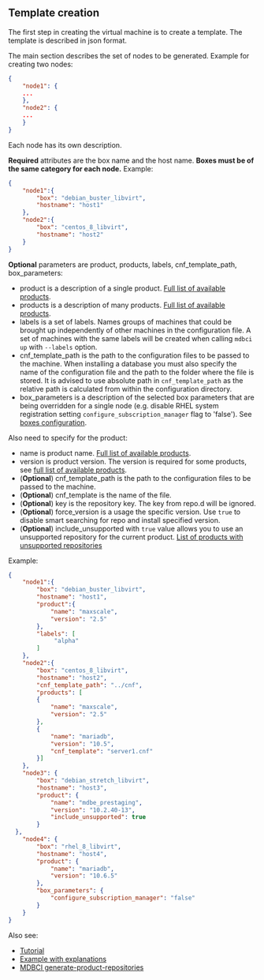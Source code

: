 ## Template creation

The first step in creating the virtual machine is to create a template.
The template is described in json format.

The main section describes the set of nodes to be generated.
Example for creating two nodes:
```json
{
    "node1": {
    ...
    },
    "node2": {
    ...
    }
}
```

Each node has its own description.

__Required__ attributes are the box name and the host name. __Boxes must be of the same category for each node.__
Example:
```json
{
    "node1":{
        "box": "debian_buster_libvirt",
        "hostname": "host1"
    },
    "node2":{
        "box": "centos_8_libvirt",
        "hostname": "host2"
    }
}
```
__Optional__ parameters are product, products, labels, cnf_template_path, box_parameters:
* product is a description of a single product. [Full list of available products](../products/all_products.md).
* products is a description of many products. [Full list of available products](../products/all_products.md).
* labels is a set of labels. Names groups of machines that could be brought up independently of other machines in the configuration file. A set of machines with the same labels will be created when calling `mdbci up` with `--labels` option.
* cnf_template_path is the path to the configuration files to be passed to the machine. When installing a database you must also specify the name of the configuration file and the path to the folder where the file is stored. It is advised to use absolute path in `cnf_template_path` as the relative path is calculated from within the configuration directory.
* box_parameters is a description of the selected box parameters that are being overridden for a single node (e.g. disable RHEL system registration setting `configure_subscription_manager` flag to 'false'). See [boxes configuration](../general_configuration/configuration_files.md#boxes).

Also need to specify for the product:
* name is product name. [Full list of available products](../products/all_products.md).
* version is product version. The version is required for some products, see [full list of available products](../products/all_products.md).
* (__Optional__) cnf_template_path is the path to the configuration files to be passed to the machine.
* (__Optional__) cnf_template is the name of the file.
* (__Optional__) key is the repository key. The key from repo.d will be ignored.
* (__Optional__) force_version is a usage the specific version. Use `true` to disable smart searching for repo and install specified version.
* (__Optional__) include_unsupported with `true` value allows you to use an unsupported repository for the current product. [List of products with unsupported repositories](../products/all_products.md)

Example:
```json
{
    "node1":{
        "box": "debian_buster_libvirt",
        "hostname": "host1",
        "product":{
            "name": "maxscale",
            "version": "2.5"
        },
        "labels": [
             "alpha"
        ]
    },
    "node2":{
        "box": "centos_8_libvirt",
        "hostname": "host2",
        "cnf_template_path": "../cnf",
        "products": [
        {
            "name": "maxscale",
            "version": "2.5"
        },
        {
            "name": "mariadb",
            "version": "10.5",
            "cnf_template": "server1.cnf"
        }]
    },
    "node3": {
        "box": "debian_stretch_libvirt",
        "hostname": "host3",
        "product": {
            "name": "mdbe_prestaging",
            "version": "10.2.40-13",
            "include_unsupported": true
        }
  },
    "node4": {
        "box": "rhel_8_libvirt",
        "hostname": "host4",
        "product": {
            "name": "mariadb",
            "version": "10.6.5"
        },
        "box_parameters": {
            "configure_subscription_manager": "false"
        }
    }
}
```

Also see:
* [Tutorial](../tutorial.md)
* [Example with explanations](../../example_with_explanations.md)
* [MDBCI generate-product-repositories](../commands/generate-product-repositories.md)
